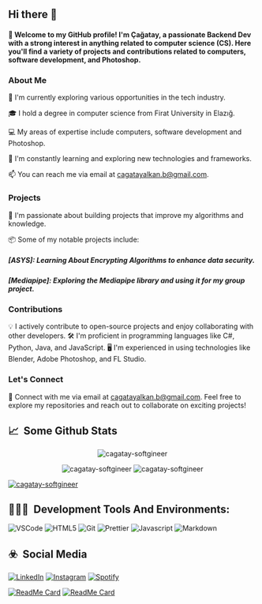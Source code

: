 ## Hi there 👋

#### 👋 Welcome to my GitHub profile! I'm Çağatay, a passionate Backend Dev with a strong interest in anything related to computer science (CS). Here you'll find a variety of projects and contributions related to computers, software development, and Photoshop.

### About Me

💼 I'm currently exploring various opportunities in the tech industry.

🎓 I hold a degree in computer science from Firat University in Elazığ.

💻 My areas of expertise include computers, software development and Photoshop.

🌱 I'm constantly learning and exploring new technologies and frameworks.

📫 You can reach me via email at cagatayalkan.b@gmail.com.

### Projects

🚀 I'm passionate about building projects that improve my algorithms and knowledge.

📦 Some of my notable projects include:

##### [ASYS]: Learning About Encrypting Algorithms to enhance data security.
##### [Mediapipe]: Exploring the Mediapipe library and using it for my group project.

### Contributions

💡 I actively contribute to open-source projects and enjoy collaborating with other developers.
🛠 I'm proficient in programming languages like C#, Python, Java, and JavaScript.
🖥️ I'm experienced in using technologies like Blender, Adobe Photoshop, and FL Studio.

### Let's Connect

🔗 Connect with me via email at cagatayalkan.b@gmail.com.
Feel free to explore my repositories and reach out to collaborate on exciting projects!

<h2>📈 &nbsp;Some Github Stats</h2>
<span align="center">
  <p><img  src="https://github-readme-stats.vercel.app/api/top-langs?username=cagatay-softgineer&show_icons=true&locale=en&layout=donut" alt="cagatay-softgineer" />

</span>
<span align="center">
  <p><img style="max-width: 40% !important;height: auto !important;" src="https://github-readme-stats.vercel.app/api?username=cagatay-softgineer&show_icons=true&hide_border=false&bg_color=152238&title_color=00E6FE&icon_color=00E6FE&text_color=00E6FE&max_width=%60" alt="cagatay-softgineer" /> <img style="max-width: 40% !important;height: auto !important;" src="https://github-readme-streak-stats.herokuapp.com?user=cagatay-softgineer&hide_border=false&theme=black-ice&background=152238&stroke=00E6FE&max_width=%60" alt="cagatay-softgineer" /></p>
  </p>
</span>

<a href="https://github.com/ryo-ma/github-profile-trophy"><img src="https://github-profile-trophy.vercel.app/?username=cagatay-softgineer&margin-w=15" alt="cagatay-softgineer" /></a> 

<h2>👨🏻‍💻 &nbsp;Development Tools And Environments:</h2>
<p>
  <img alt="VSCode" src="https://img.shields.io/badge/-Visual_Studio_Code-0078D4?style=flat-square&logo=visual%20studio%20code&logoColor=white" />
  <img alt="HTML5" src="https://img.shields.io/badge/-HTML5-E34F26?style=flat-square&logo=html5&logoColor=white" />
  <img alt="Git" src="https://img.shields.io/badge/-Git-F05032?style=flat-square&logo=git&logoColor=white" />

  <img alt="Prettier" src="https://img.shields.io/badge/-Prettier-F7B93E?style=flat-square&logo=prettier&logoColor=white" />
  <img alt="Javascript" src="https://img.shields.io/badge/-JavaScript-F7DF1E?style=flat-square&logo=javascript&logoColor=black" />
  <img alt="Markdown" src="https://img.shields.io/badge/-Markdown-000000?style=flat-square&logo=Markdown&logoColor=white" />
</p>

<h2>☣️ &nbsp;Social Media</h2>
<p>
<a href="https://www.linkedin.com/in/cagatay-softgineer/" target="_blank"><img src="https://img.shields.io/badge/LinkedIn-%230077B5.svg?&style=flat-square&logo=linkedin&logoColor=white" alt="LinkedIn"></a>
<a href="https://www.instagram.com/cxgxtxyxlkxn/" target="_blank"><img src="https://img.shields.io/badge/Instagram-%23E4405F.svg?&style=flat-square&logo=instagram&logoColor=white" alt="Instagram"></a>
<a href="https://open.spotify.com/user/xyypabyfrp3z0le7niauo8s0l?si=ab88c1d4aa6645c0" target="_blank"><img src="https://img.shields.io/badge/Spotify-%231ED760.svg?&style=flat-square&logo=spotify&logoColor=white" alt="Spotify"></a>
</p>



[![ReadMe Card](https://github-readme-stats.vercel.app/api/pin/?username=cagatay-softgineer&repo=mediapipe)](https://github.com/cagatay-softgineer/mediapipe)
[![ReadMe Card](https://github-readme-stats.vercel.app/api/pin/?username=cagatay-softgineer&repo=Glass-Fragmentation-Heatmap)](https://github.com/cagatay-softgineer/Glass-Fragmentation-Heatmap)

